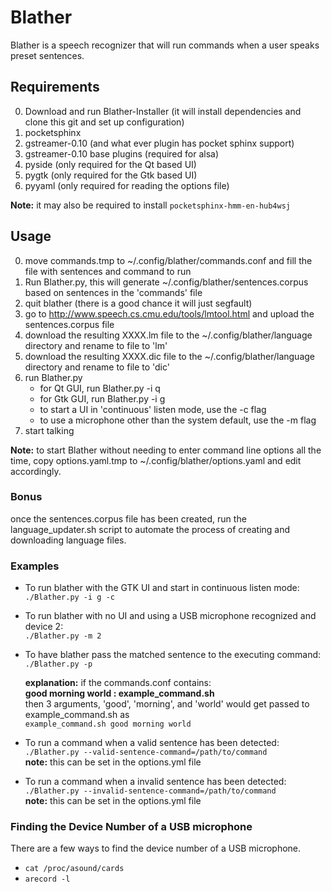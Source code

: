 # Blather

Blather is a speech recognizer that will run commands when a user speaks preset sentences.

## Requirements

0. Download and run Blather-Installer (it will install dependencies and clone this git and set up configuration)
1. pocketsphinx
2. gstreamer-0.10 (and what ever plugin has pocket sphinx support)
3. gstreamer-0.10 base plugins (required for alsa)
4. pyside (only required for the Qt based UI)
5. pygtk (only required for the Gtk based UI)
6. pyyaml (only required for reading the options file)  

**Note:** it may also be required to install `pocketsphinx-hmm-en-hub4wsj`


## Usage

0. move commands.tmp to ~/.config/blather/commands.conf and fill the file with sentences and command to run
1. Run Blather.py, this will generate ~/.config/blather/sentences.corpus based on sentences in the 'commands' file
2. quit blather (there is a good chance it will just segfault)
3. go to <http://www.speech.cs.cmu.edu/tools/lmtool.html> and upload the sentences.corpus file
4. download the resulting XXXX.lm file to the ~/.config/blather/language directory and rename to file to 'lm'
5. download the resulting XXXX.dic file to the ~/.config/blather/language directory and rename to file to 'dic'
6. run Blather.py
    * for Qt GUI, run Blather.py -i q
    * for Gtk GUI, run Blather.py -i g
    * to start a UI in 'continuous' listen mode, use the -c flag
    * to use a microphone other than the system default, use the -m flag
7. start talking

**Note:** to start Blather without needing to enter command line options all the time, copy options.yaml.tmp to ~/.config/blather/options.yaml and edit accordingly.

### Bonus

once the sentences.corpus file has been created, run the language_updater.sh script to automate the process of creating and downloading language files.

### Examples

* To run blather with the GTK UI and start in continuous listen mode:  
`./Blather.py -i g -c`

* To run blather with no UI and using a USB microphone recognized and device 2:  
`./Blather.py -m 2`

* To have blather pass the matched sentence to the executing command:  
 `./Blather.py -p`  

 	**explanation:** if the commands.conf contains:  
 **good morning world : example_command.sh**   
 then 3 arguments, 'good', 'morning', and 'world' would get passed to example_command.sh as  
 `example_command.sh good morning world`

* To run a command when a valid sentence has been detected:   
	`./Blather.py --valid-sentence-command=/path/to/command`  
	**note:** this can be set in the options.yml file
* To run a command when a invalid sentence has been detected:   
	`./Blather.py --invalid-sentence-command=/path/to/command`  
	**note:** this can be set in the options.yml file

### Finding the Device Number of a USB microphone
There are a few ways to find the device number of a USB microphone.

* `cat /proc/asound/cards`
* `arecord -l`
